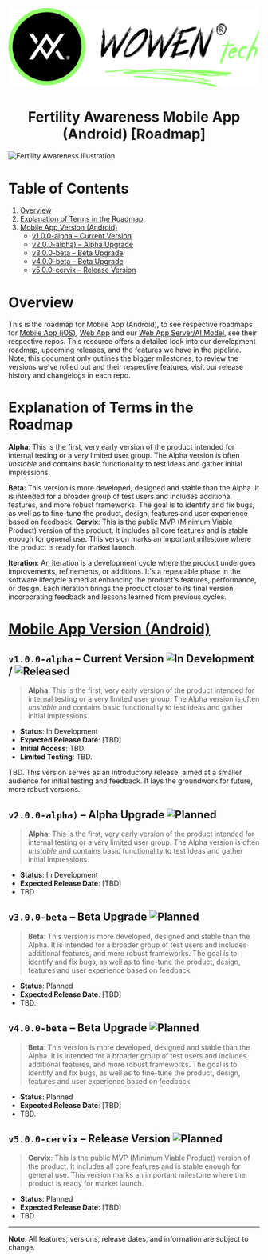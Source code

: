 ![WOWEN Tech Logo](https://github.com/WOWEN-DEV/wowen.tech/blob/main/assets/img/wowen-tech-repo-logo.svg)

<h1 align="center">Fertility Awareness Mobile App (Android) [Roadmap]</h1>

![Fertility Awareness Illustration](https://app.fertilityawareness.wowen.tech/img/fertilityawareness-illustration-colored.svg)


# Table of Contents

1. [Overview](#overview)
2. [Explanation of Terms in the Roadmap](#explanation-of-terms-in-the-roadmap)
3. [Mobile App Version (Android)](#mobile-app-version-android)
    - [v1.0.0-alpha – Current Version](#v100-alpha--current-version)
    - [v2.0.0-alpha) – Alpha Upgrade](#v200-alpha--alpha-upgrade)
    - [v3.0.0-beta – Beta Upgrade](#v300-beta--beta-upgrade)
    - [v4.0.0-beta – Beta Upgrade](#v400-beta--beta-upgrade)
    - [v5.0.0-cervix – Release Version](#v500-cervix--release-version)

# Overview
This is the roadmap for Mobile App (Android), to see respective roadmaps for [Mobile App (iOS)](https://github.com/WOWEN-DEV/fertilityawareness-ios), [Web App](https://github.com/WOWEN-DEV/fertilityawareness) and our [Web App Server/AI Model](https://github.com/WOWEN-DEV/fertilityawareness-ai), see their respective repos.
This resource offers a detailed look into our development roadmap, upcoming releases, and the features we have in the pipeline. Note, this document only outlines the bigger milestones, to review the versions we've rolled out and their respective features, visit our release history and changelogs in each repo.

# Explanation of Terms in the Roadmap
**Alpha**: This is the first, very early version of the product intended for internal testing or a very limited user group. The Alpha version is often *unstable* and contains basic functionality to test ideas and gather initial impressions.

**Beta**: This version is more developed, designed and stable than the Alpha. It is intended for a broader group of test users and includes additional features, and more robust frameworks. The goal is to identify and fix bugs, as well as to fine-tune the product, design, features and user experience based on feedback.
**Cervix**: This is the public MVP (Minimum Viable Product) version of the product. It includes all core features and is stable enough for general use. This version marks an important milestone where the product is ready for market launch.

**Iteration**: An iteration is a development cycle where the product undergoes improvements, refinements, or additions. It's a repeatable phase in the software lifecycle aimed at enhancing the product's features, performance, or design. Each iteration brings the product closer to its final version, incorporating feedback and lessons learned from previous cycles.

# [Mobile App Version (Android)](https://github.com/WOWEN-DEV/fertilityawareness-android)

## `v1.0.0-alpha` – Current Version ![In Development](https://img.shields.io/badge/Status-In%20Development-yellow) / ![Released](https://img.shields.io/badge/Status-Released-brightgreen)

> **Alpha**: This is the first, very early version of the product intended for internal testing or a very limited user group. The Alpha version is often *unstable* and contains basic functionality to test ideas and gather initial impressions.

- **Status**: In Development
- **Expected Release Date**: [TBD]
- **Initial Access**: TBD.
- **Limited Testing**: TBD.

TBD. This version serves as an introductory release, aimed at a smaller audience for initial testing and feedback. It lays the groundwork for future, more robust versions.

## `v2.0.0-alpha)` – Alpha Upgrade ![Planned](https://img.shields.io/badge/Status-Planned-red)

> **Alpha**: This is the first, very early version of the product intended for internal testing or a very limited user group. The Alpha version is often *unstable* and contains basic functionality to test ideas and gather initial impressions.

- **Status**: In Development
- **Expected Release Date**: [TBD]
- TBD.

## `v3.0.0-beta` – Beta Upgrade ![Planned](https://img.shields.io/badge/Status-Planned-red)

> **Beta**: This version is more developed, designed and stable than the Alpha. It is intended for a broader group of test users and includes additional features, and more robust frameworks. The goal is to identify and fix bugs, as well as to fine-tune the product, design, features and user experience based on feedback.

- **Status**: Planned
- **Expected Release Date**: [TBD]
- TBD.

## `v4.0.0-beta` – Beta Upgrade ![Planned](https://img.shields.io/badge/Status-Planned-red)

> **Beta**: This version is more developed, designed and stable than the Alpha. It is intended for a broader group of test users and includes additional features, and more robust frameworks. The goal is to identify and fix bugs, as well as to fine-tune the product, design, features and user experience based on feedback.

- **Status**: Planned
- **Expected Release Date**: [TBD]
- TBD.

## `v5.0.0-cervix` – Release Version ![Planned](https://img.shields.io/badge/Status-Planned-red)

> **Cervix**: This is the public MVP (Minimum Viable Product) version of the product. It includes all core features and is stable enough for general use. This version marks an important milestone where the product is ready for market launch.

- **Status**: Planned
- **Expected Release Date**: [TBD]
- TBD.


---

**Note**: All features, versions, release dates, and information are subject to change.
